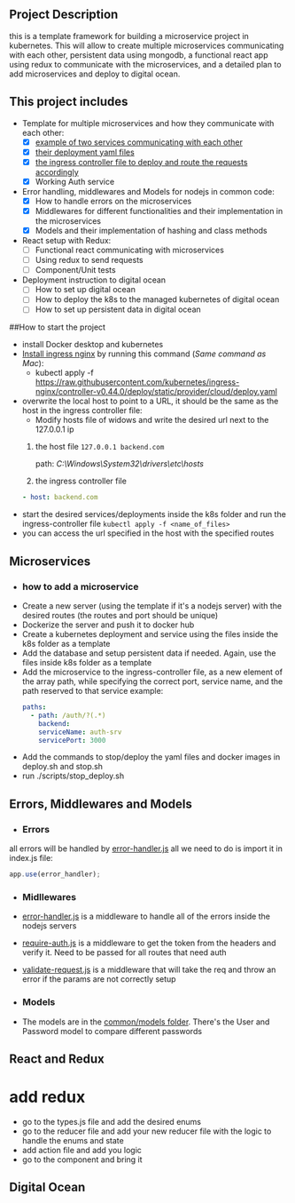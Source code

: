 ## Project Description

this is a template framework for building a microservice project in kubernetes. This will allow to create multiple microservices
communicating with each other, persistent data using mongodb, a functional react app using redux to communicate with the
microservices, and a detailed plan to add microservices and deploy to digital ocean.

## This project includes

- Template for multiple microservices and how they communicate with each other:
    - [X] [example of two services communicating with each other](./app/payment/routes/online.js)
    - [X] [their deployment yaml files](./k8s)
    - [X] [the ingress controller file to deploy and route the requests accordingly](./k8s/ingress/ingress-controller.yaml)
    - [X] Working Auth service
- Error handling, middlewares and Models for nodejs in common code:
    - [X] How to handle errors on the microservices
    - [X] Middlewares for different functionalities and their implementation in the microservices
    - [X] Models and their implementation of hashing and class methods
- React setup with Redux:
    - [ ] Functional react communicating with microservices
    - [ ] Using redux to send requests
    - [ ] Component/Unit tests
- Deployment instruction to digital ocean
    - [ ] How to set up digital ocean
    - [ ] How to deploy the k8s to the managed kubernetes of digital ocean
    - [ ] How to set up persistent data in digital ocean

##How to start the project
- install Docker desktop and kubernetes
- [Install ingress nginx](https://kubernetes.github.io/ingress-nginx/deploy/#docker-for-mac) by running this command (*Same command as Mac*):
    - kubectl apply -f https://raw.githubusercontent.com/kubernetes/ingress-nginx/controller-v0.44.0/deploy/static/provider/cloud/deploy.yaml
- overwrite the local host to point to a URL, it should be the same as the host in the ingress controller file:
    - Modify hosts file of widows and write the desired url next to the 127.0.0.1 ip
    1. the host file
    ```127.0.0.1 backend.com ``` 
       
       path: *C:\Windows\System32\drivers\etc\hosts*
    2. the ingress controller file
    ```yaml
    - host: backend.com
    ```
- start the desired services/deployments inside the k8s folder and run the ingress-controller file
```kubectl apply -f <name_of_files>```
- you can access the url specified in the host with the specified routes

## Microservices
- ### how to add a microservice
- Create a new server (using the template if it's a nodejs server) with the desired routes (the routes and port should be unique)
- Dockerize the server and push it to docker hub
- Create a kubernetes deployment and service using the files inside the k8s folder as a template
- Add the database and setup persistent data if needed. Again, use the files inside k8s folder as a template
- Add the microservice to the ingress-controller file, as a new element of the array path, while specifying the correct port, service name, and the path reserved to that service
example:
    ```yaml
    paths:
      - path: /auth/?(.*)
        backend:
        serviceName: auth-srv
        servicePort: 3000
    ```
- Add the commands to stop/deploy the yaml files and docker images in deploy.sh and stop.sh
- run ./scripts/stop_deploy.sh

## Errors, Middlewares and Models
- ### Errors
all errors will be handled by [error-handler.js](./common/middlewares/error-handler.js)
all we need to do is import it in index.js file:
```js
app.use(error_handler);
```
- ### Midllewares
- [error-handler.js](./common/middlewares/error-handler.js) is a middleware to handle all of the errors inside the nodejs servers
- [require-auth.js](./common/middlewares/require-auth.js) is a middleware to get the token from the headers and verify it. Need to be passed for all routes that need auth
- [validate-request.js](./common/middlewares/validate-request.js) is a middleware that will take the req and throw an error if the params are not correctly setup

- ### Models
- The models are in the [common/models folder](./common/models). There's the User and Password model to compare different passwords
## React and Redux
# add redux
- go to the types.js file and add the desired enums
- go to the reducer file and add your new reducer file with the logic to handle the enums and state
- add action file and add you logic
- go to the component and bring it
## Digital Ocean
